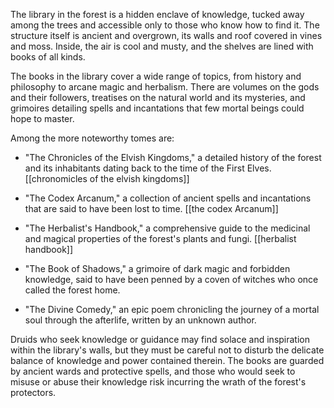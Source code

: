 The library in the forest is a hidden enclave of knowledge, tucked away among the trees and accessible only to those who know how to find it. The structure itself is ancient and overgrown, its walls and roof covered in vines and moss. Inside, the air is cool and musty, and the shelves are lined with books of all kinds.

The books in the library cover a wide range of topics, from history and philosophy to arcane magic and herbalism. There are volumes on the gods and their followers, treatises on the natural world and its mysteries, and grimoires detailing spells and incantations that few mortal beings could hope to master.

Among the more noteworthy tomes are:

-   "The Chronicles of the Elvish Kingdoms," a detailed history of the forest and its inhabitants dating back to the time of the First Elves.
[[chronomicles of the elvish kingdoms]]
    
-   "The Codex Arcanum," a collection of ancient spells and incantations that are said to have been lost to time.
[[the codex Arcanum]]
    
-   "The Herbalist's Handbook," a comprehensive guide to the medicinal and magical properties of the forest's plants and fungi.
[[herbalist handbook]]

-   "The Book of Shadows," a grimoire of dark magic and forbidden knowledge, said to have been penned by a coven of witches who once called the forest home.
    
-   "The Divine Comedy," an epic poem chronicling the journey of a mortal soul through the afterlife, written by an unknown author.
    

Druids who seek knowledge or guidance may find solace and inspiration within the library's walls, but they must be careful not to disturb the delicate balance of knowledge and power contained therein. The books are guarded by ancient wards and protective spells, and those who would seek to misuse or abuse their knowledge risk incurring the wrath of the forest's protectors.


